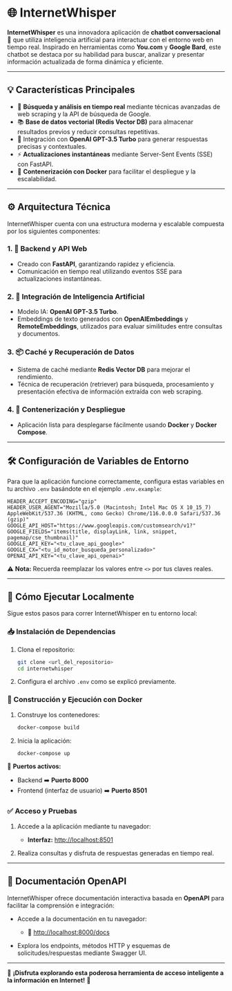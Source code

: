 # 🌐 InternetWhisper

**InternetWhisper** es una innovadora aplicación de **chatbot conversacional** 🤖 que utiliza inteligencia artificial para interactuar con el entorno web en tiempo real. Inspirado en herramientas como **You.com** y **Google Bard**, este chatbot se destaca por su habilidad para buscar, analizar y presentar información actualizada de forma dinámica y eficiente.

---

## 💡 Características Principales

- 🔎 **Búsqueda y análisis en tiempo real** mediante técnicas avanzadas de web scraping y la API de búsqueda de Google.
- 📚 **Base de datos vectorial (Redis Vector DB)** para almacenar resultados previos y reducir consultas repetitivas.
- 🧠 Integración con **OpenAI GPT-3.5 Turbo** para generar respuestas precisas y contextuales.
- ⚡ **Actualizaciones instantáneas** mediante Server-Sent Events (SSE) con FastAPI.
- 🐳 **Contenerización con Docker** para facilitar el despliegue y la escalabilidad.

---

## ⚙️ Arquitectura Técnica

InternetWhisper cuenta con una estructura moderna y escalable compuesta por los siguientes componentes:

### 1. 🚀 **Backend y API Web**
- Creado con **FastAPI**, garantizando rapidez y eficiencia.
- Comunicación en tiempo real utilizando eventos SSE para actualizaciones instantáneas.

### 2. 🤖 **Integración de Inteligencia Artificial**
- Modelo IA: **OpenAI GPT-3.5 Turbo**.
- Embeddings de texto generados con **OpenAIEmbeddings** y **RemoteEmbeddings**, utilizados para evaluar similitudes entre consultas y documentos.

### 3. 📦 **Caché y Recuperación de Datos**
- Sistema de caché mediante **Redis Vector DB** para mejorar el rendimiento.
- Técnica de recuperación (retriever) para búsqueda, procesamiento y presentación efectiva de información extraída con web scraping.

### 4. 🐋 **Contenerización y Despliegue**
- Aplicación lista para desplegarse fácilmente usando **Docker** y **Docker Compose**.

---

## 🛠️ Configuración de Variables de Entorno

Para que la aplicación funcione correctamente, configura estas variables en tu archivo `.env` basándote en el ejemplo `.env.example`:

```env
HEADER_ACCEPT_ENCODING="gzip"
HEADER_USER_AGENT="Mozilla/5.0 (Macintosh; Intel Mac OS X 10_15_7) AppleWebKit/537.36 (KHTML, como Gecko) Chrome/116.0.0.0 Safari/537.36 (gzip)"
GOOGLE_API_HOST="https://www.googleapis.com/customsearch/v1?"
GOOGLE_FIELDS="items(title, displayLink, link, snippet, pagemap/cse_thumbnail)"
GOOGLE_API_KEY="<tu_clave_api_google>"
GOOGLE_CX="<tu_id_motor_busqueda_personalizado>"
OPENAI_API_KEY="<tu_clave_api_openai>"
```

⚠️ **Nota:** Recuerda reemplazar los valores entre `<>` por tus claves reales.

---

## 🚦 Cómo Ejecutar Localmente

Sigue estos pasos para correr InternetWhisper en tu entorno local:

### 📥 Instalación de Dependencias

1. Clona el repositorio:
   ```bash
   git clone <url_del_repositorio>
   cd internetwhisper
   ```

2. Configura el archivo `.env` como se explicó previamente.

### 🐳 Construcción y Ejecución con Docker

1. Construye los contenedores:
   ```bash
   docker-compose build
   ```

2. Inicia la aplicación:
   ```bash
   docker-compose up
   ```

🌟 **Puertos activos:**
- Backend ➡️ **Puerto 8000**
- Frontend (interfaz de usuario) ➡️ **Puerto 8501**

### ✅ Acceso y Pruebas

1. Accede a la aplicación mediante tu navegador:
   - **Interfaz:** [http://localhost:8501](http://localhost:8501)

2. Realiza consultas y disfruta de respuestas generadas en tiempo real.

---

## 📖 Documentación OpenAPI

InternetWhisper ofrece documentación interactiva basada en **OpenAPI** para facilitar la comprensión e integración:

- Accede a la documentación en tu navegador:
  - 📌 [http://localhost:8000/docs](http://localhost:8000/docs)

- Explora los endpoints, métodos HTTP y esquemas de solicitudes/respuestas mediante Swagger UI.

---

🎉 **¡Disfruta explorando esta poderosa herramienta de acceso inteligente a la información en Internet!** 🌟